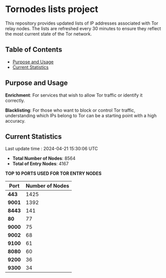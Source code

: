 # Tornodes lists project

This repository provides updated lists of IP addresses associated with Tor relay nodes. The lists are refreshed every 30 minutes to ensure they reflect the most current state of the Tor network.

## Table of Contents

- [Purpose and Usage](#purpose-and-usage)
- [Current Statistics](#current-statistics)


## Purpose and Usage

**Enrichment**: For services that wish to allow Tor traffic or identify it correctly.

**Blacklisting**: For those who want to block or control Tor traffic, understanding which IPs belong to Tor can be a starting point with a high accuracy.

## Current Statistics

Last update time : 2024-04-21 15:30:06 UTC

- **Total Number of Nodes**: 8564
- **Total of Entry Nodes**: 4167

**TOP 10 PORTS USED FOR TOR ENTRY NODES**

| **Port** | **Number of Nodes** |
|------|-----------------|
| **443**   | 1425  |
| **9001**   | 1392  |
| **8443**   | 141  |
| **80**   | 77  |
| **9000**   | 75  |
| **9002**   | 68  |
| **9100**   | 61  |
| **8080**   | 60  |
| **9200**   | 36  |
| **9300**   | 34  |

